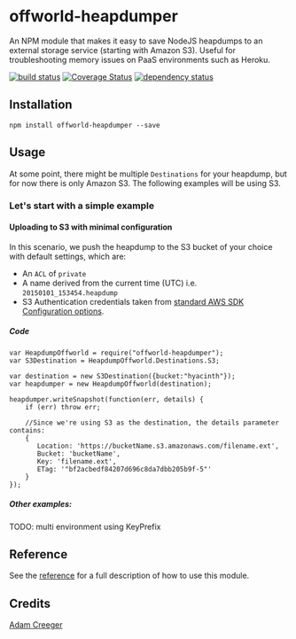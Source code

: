 # offworld-heapdumper

An NPM module that makes it easy to save NodeJS heapdumps to an external storage service (starting with Amazon S3).
Useful for troubleshooting memory issues on PaaS environments such as Heroku.

[![build status](https://secure.travis-ci.org/Factr/node-offworld-heapdumper.svg)](http://travis-ci.org/Factr/node-offworld-heapdumper)
[![Coverage Status](https://coveralls.io/repos/Factr/node-offworld-heapdumper/badge.svg?branch=master)](https://coveralls.io/r/Factr/node-offworld-heapdumper?branch=master)
[![dependency status](https://david-dm.org/Factr/node-offworld-heapdumper.svg)](https://david-dm.org/Factr/node-offworld-heapdumper)

## Installation

```
npm install offworld-heapdumper --save
```

## Usage

At some point, there might be multiple `Destinations` for your heapdump, but for now there is only Amazon S3. The
following examples will be using S3.

### Let's start with a simple example

#### Uploading to S3 with minimal configuration

In this scenario, we push the heapdump to the S3 bucket of your choice with default settings, which are:

* An `ACL` of `private`
* A name derived from the current time (UTC) i.e. `20150101_153454.heapdump`
* S3 Authentication credentials taken from [standard AWS SDK Configuration options](http://docs.aws.amazon.com/AWSJavaScriptSDK/guide/node-configuring.html).

##### Code
    var HeapdumpOffworld = require("offworld-heapdumper");
    var S3Destination = HeapdumpOffworld.Destinations.S3;

    var destination = new S3Destination({bucket:"hyacinth"});
    var heapdumper = new HeapdumpOffworld(destination);

    heapdumper.writeSnapshot(function(err, details) {
        if (err) throw err;

        //Since we're using S3 as the destination, the details parameter contains:
        {
           Location: 'https://bucketName.s3.amazonaws.com/filename.ext',
           Bucket: 'bucketName',
           Key: 'filename.ext',
           ETag: '"bf2acbedf84207d696c8da7dbb205b9f-5"'
        }
    });

##### Other examples:

TODO: multi environment using KeyPrefix

## Reference

See the [reference](reference.md) for a full description of how to use this module.

## Credits
[Adam Creeger](https://github.com/acreeger/)
